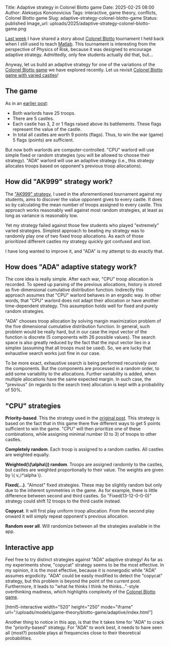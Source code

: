Title: Adaptive strategy in Colonel Blotto game
Date: 2025-02-25 08:00
Author: Aleksejus Kononovicius
Tags: interactive, game theory, conflicts, Colonel Blotto game
Slug: adaptive-strategy-colonel-blotto-game
Status: published
Image_url: uploads/2025/adaptive-strategy-colonel-blotto-game.png

[Last week]({filename}/articles/2025/coding-colonel-blotto-tournament.md) I
have shared a story about [Colonel Blotto](/tag/colonel-blotto-game/)
tournament I held back when I still used to teach [Matlab](/tag/matlab/).
This tournament is interesting from the perspective of Physics of Risk,
because it was designed to encourage adaptive strategy. Admittedly, only few
students actually did that, but...

Anyway, let us build an adaptive strategy for one of the variations of the
[Colonel Blotto game](/tag/colonel-blotto-game/) we have explored recently.
Let us revisit [Colonel Blotto game with varied
castles]({filename}/articles/2025/colonel-blotto-game-varied-castles.md)!
<!--more-->

## The game

As in an [earlier
post]({filename}/articles/2025/colonel-blotto-game-varied-castles.md):

* Both warlords have 25 troops.
* There are 5 castles.
* Each castle has 3, 2 or 1 flags raised above its battlements. These flags
  represent the value of the castle.
* In total all castles are worth 9 points (flags). Thus, to win the war
  (game) 5 flags (points) are sufficient.

But now both warlords are computer-controlled. "CPU" warlord will use simple
fixed or random strategies (you will be allowed to choose their strategy).
"ADA" warlord will use an adaptive strategy (i.e., this strategy allocates
troops based on opponent's previous troop allocations).

## How did "AK999" strategy work?

The ["AK999"
strategy](https://github.com/akononovicius/NMI-coding-session-archive/blob/main/2021-blotto-tournament/strats/AK999.m),
I used in the aforementioned tournament against my students, aims to
discover the value opponent gives to every castle. It does so by calculating
the mean number of troops assigned to every castle. This approach works
reasonably well against most random strategies, at least as long as variance
is reasonably low.

Yet my strategy failed against those few students who played "extremely"
varied strategies. Simplest approach to beating my strategy was to randomly
play one of two fixed troop allocations. As each of those prioritized
different castles my strategy quickly got confused and lost.

I have long wanted to improve it, and "ADA" is my attempt to do exactly
that.

## How does "ADA" adaptive stategy work?

The core idea is really simple. After each war, "CPU" troop allocation is
recorded. To speed up parsing of the previous allocations, history is stored
as five-dimensional cumulative distribution function. Indirectly this
approach assumes that "CPU" warlord behaves in an ergodic way. In other
words, that "CPU" warlord does not adapt their allocation or have another
time-dependent strategy. This assumption holds well for fixed and purely
random strategies.

"ADA" chooses troop allocation by solving margin maximization problem of the
five dimensional cumulative distribution function. In general, such problem
would be really hard, but in our case the input vector of the function is
discrete (5 components with 26 possible values). The search space is also
greatly reduced by the fact that the input vector lies in a simplex
(assuming that all troops must be used). So, we are lucky that exhaustive
search works just fine in our case.

To be more exact, exhaustive search is being performed recursively over the
components. But the components are processed in a random order, to add some
variability to the allocations. Further variability is added, when multiple
allocations have the same expected margin. In such case, the "previous" (in
regards to the search tree) allocation is kept with a probability of 50%.

## "CPU" strategies

**Priority-based**. This the strategy used in the [original
post]({filename}/articles/2025/colonel-blotto-game-varied-castles.md). This
strategy is based on the fact that in this game there five different ways to
get 5 points sufficient to win the game. "CPU" will then prioritize one of
these combinations, while assigning minimal number (0 to 3) of troops to
other castles.

**Completely random**. Each troop is assigned to a random castles. All
castles are weighted equally.

**Weighted(\\\(\alpha\\\)) random**. Troops are assigned randomly to the
castles, but castles are weighted proportionally to their value. The weights
are given by \\\( v\_i^\alpha \\\).

**Fixed(...)**. "Almost" fixed strategies. These may be slightly random but
only due to the inherent symmetries in the game. As for example, there is
little difference between second and third castles. So "Fixed(13-12-0-0-0)"
strategy could shift 12 troops to the third castle instead.

**Copycat**. It will first play uniform troop allocation. From the second
play onward it will simply repeat opponent's previous allocation.

**Random over all**. Will randomize between all the strategies available in
the app.

## Interactive app

Feel free to try distinct strategies against "ADA" adaptive strategy! As far
as my experiments show, "copycat" strategy seems to be the most effective.
In my opinion, it is the most effective, because it is nonergodic while
"ADA" assumes ergodicity. "ADA" could be easily modified to detect the
"copycat" strategy, but this problem is beyond the point of the current
post. Furthermore, it leads to "what he thinks I think he thinks..."-style
overthinking madness, which highlights complexity of the [Colonel Blotto
game](/tag/colonel-blotto-game/).

[html5-interactive width="520" height="250" mode="iframe"
url="/uploads/models/game-theory/blotto-game/adaptive/index.html"]

Another thing to notice in this app, is that the it takes time for "ADA" to
crack the "priority-based" strategy. For "ADA" to work best, it needs to
have seen all (most?) possible plays at frequencies close to their
theoretical probabilities.
